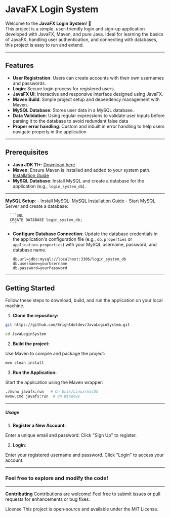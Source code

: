 # JavaFX Login System

Welcome to the **JavaFX Login System**! 🎉  
This project is a simple, user-friendly login and sign-up application developed with JavaFX, Maven, and pure Java. Ideal for learning the basics of JavaFX, handling user authentication, 
and connecting with databases, this project is easy to run and extend.

---

## Features

- **User Registration**: Users can create accounts with their own usernames and passwords.
- **Login**: Secure login process for registered users.
- **JavaFX UI**: Interactive and responsive interface designed using JavaFX.
- **Maven Build**: Simple project setup and dependency management with Maven.
- **MySQL Database**: Stores user data in a MySQL database.
- **Data Validation**: Using regular expressions to validate user inputs before parsing it to the database to avoid redundant false data
- **Proper error handling**: Custom and inbuilt in error handling to help users navigate properly in the application

---

## Prerequisites

- **Java JDK 11+**: [Download here](https://www.oracle.com/java/technologies/javase-jdk11-downloads.html)
- **Maven**: Ensure Maven is installed and added to your system path. [Installation Guide](https://maven.apache.org/install.html)
- **MySQL Database**: Install MySQL and create a database for the application (e.g., `login_system_db`).

---

  **MySQL Setup**:
    - Install MySQL: [MySQL Installation Guide](https://dev.mysql.com/downloads/installer/)
    - Start MySQL Server and create a database:

      ```SQL
      CREATE DATABASE login_system_db;
      ```

- **Configure Database Connection**: Update the database credentials in the application's configuration file (e.g., `db.properties` or `application.properties`) with your MySQL username, password, and database name.

  ```properties
  db.url=jdbc:mysql://localhost:3306/login_system_db
  db.username=yourUsername
  db.password=yourPassword
  ```
  
---

## **Getting Started**

Follow these steps to download, build, and run the application on your local machine.

1. **Clone the repository:**

```bash
git https://github.com/Brightdotdev/JavaLoginSystem.git

cd JavaLoginSystem
```

2. **Build the project:**

Use Maven to compile and package the project:

```bash
mvn clean install
```

3. **Run the Application:**
    
Start the application using the Maven wrapper:

```bash
./mvnw javafx:run   # On Unix/Linux/macOS
mvnw.cmd javafx:run  # On Windows
```

---

##### Usage


1. **Register a New Account**:

Enter a unique email and password.
Click "Sign Up" to register.

2. **Login**:

Enter your registered username and password.
Click "Login" to access your account.

---


### Feel free to explore and modify the code!

---

**Contributing**
Contributions are welcome! Feel free to submit issues or pull requests for enhancements or bug fixes.

License
This project is open-source and available under the MIT License.

